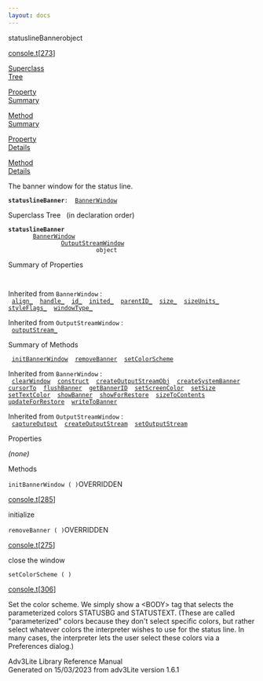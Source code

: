 ```yaml
---
layout: docs
---
```

<span class="title">statuslineBanner</span><span class="type">object</span>

[console.t](../file/console.t.html)\[[273](../source/console.t.html#273)\]

[Superclass  
Tree](#_SuperClassTree_)

[Property  
Summary](#_PropSummary_)

[Method  
Summary](#_MethodSummary_)

[Property  
Details](#_Properties_)

[Method  
Details](#_Methods_)

<div class="fdesc">

The banner window for the status line.

**`statuslineBanner`**` :   `[`BannerWindow`](../object/BannerWindow.html)

</div>

<span id="_SuperClassTree_"></span>

<div class="mjhd">

<span class="hdln">Superclass Tree</span>   (in declaration order)

</div>

**`statuslineBanner`**  
`         `[`BannerWindow`](../object/BannerWindow.html)  
`                 `[`OutputStreamWindow`](../object/OutputStreamWindow.html)  
`                         object`  
<span id="_PropSummary_"></span>

<div class="mjhd">

<span class="hdln">Summary of Properties</span>  

</div>

` `

Inherited from `BannerWindow` :  
` `[`align_`](../object/BannerWindow.html#align_)`  `[`handle_`](../object/BannerWindow.html#handle_)`  `[`id_`](../object/BannerWindow.html#id_)`  `[`inited_`](../object/BannerWindow.html#inited_)`  `[`parentID_`](../object/BannerWindow.html#parentID_)`  `[`size_`](../object/BannerWindow.html#size_)`  `[`sizeUnits_`](../object/BannerWindow.html#sizeUnits_)`  `[`styleFlags_`](../object/BannerWindow.html#styleFlags_)`  `[`windowType_`](../object/BannerWindow.html#windowType_)`  `

Inherited from `OutputStreamWindow` :  
` `[`outputStream_`](../object/OutputStreamWindow.html#outputStream_)`  `

<span id="_MethodSummary_"></span>

<div class="mjhd">

<span class="hdln">Summary of Methods</span>  

</div>

` `[`initBannerWindow`](#initBannerWindow)`  `[`removeBanner`](#removeBanner)`  `[`setColorScheme`](#setColorScheme)`  `

Inherited from `BannerWindow` :  
` `[`clearWindow`](../object/BannerWindow.html#clearWindow)`  `[`construct`](../object/BannerWindow.html#construct)`  `[`createOutputStreamObj`](../object/BannerWindow.html#createOutputStreamObj)`  `[`createSystemBanner`](../object/BannerWindow.html#createSystemBanner)`  `[`cursorTo`](../object/BannerWindow.html#cursorTo)`  `[`flushBanner`](../object/BannerWindow.html#flushBanner)`  `[`getBannerID`](../object/BannerWindow.html#getBannerID)`  `[`setScreenColor`](../object/BannerWindow.html#setScreenColor)`  `[`setSize`](../object/BannerWindow.html#setSize)`  `[`setTextColor`](../object/BannerWindow.html#setTextColor)`  `[`showBanner`](../object/BannerWindow.html#showBanner)`  `[`showForRestore`](../object/BannerWindow.html#showForRestore)`  `[`sizeToContents`](../object/BannerWindow.html#sizeToContents)`  `[`updateForRestore`](../object/BannerWindow.html#updateForRestore)`  `[`writeToBanner`](../object/BannerWindow.html#writeToBanner)`  `

Inherited from `OutputStreamWindow` :  
` `[`captureOutput`](../object/OutputStreamWindow.html#captureOutput)`  `[`createOutputStream`](../object/OutputStreamWindow.html#createOutputStream)`  `[`setOutputStream`](../object/OutputStreamWindow.html#setOutputStream)`  `

<span id="_Properties_"></span>

<div class="mjhd">

<span class="hdln">Properties</span>  

</div>

*(none)* <span id="_Methods_"></span>

<div class="mjhd">

<span class="hdln">Methods</span>  

</div>

<span id="initBannerWindow"></span>

`initBannerWindow ( )`<span class="rem">OVERRIDDEN</span>

[console.t](../file/console.t.html)\[[285](../source/console.t.html#285)\]

<div class="desc">

initialize

</div>

<span id="removeBanner"></span>

`removeBanner ( )`<span class="rem">OVERRIDDEN</span>

[console.t](../file/console.t.html)\[[275](../source/console.t.html#275)\]

<div class="desc">

close the window

</div>

<span id="setColorScheme"></span>

`setColorScheme ( )`

[console.t](../file/console.t.html)\[[306](../source/console.t.html#306)\]

<div class="desc">

Set the color scheme. We simply show a \<BODY\> tag that selects the
parameterized colors STATUSBG and STATUSTEXT. (These are called
"parameterized" colors because they don't select specific colors, but
rather select whatever colors the interpreter wishes to use for the
status line. In many cases, the interpreter lets the user select these
colors via a Preferences dialog.)

</div>

<div class="ftr">

Adv3Lite Library Reference Manual  
Generated on 15/03/2023 from adv3Lite version 1.6.1

</div>
